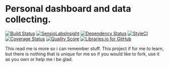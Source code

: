 # Personal dashboard and data collecting.

[![Build Status](https://travis-ci.org/Bogstag/bogstag.se.svg)](https://travis-ci.org/Bogstag/bogstag.se)
[![SensioLabsInsight](https://insight.sensiolabs.com/projects/fd0209c5-cd30-43f4-ae9b-dd72790cdbb4/mini.png)](https://insight.sensiolabs.com/projects/fd0209c5-cd30-43f4-ae9b-dd72790cdbb4)
[![Dependency Status](https://www.versioneye.com/user/projects/56c134f318b271003b391391/badge.svg?style=flat)](https://www.versioneye.com/user/projects/56c134f318b271003b391391)
[![StyleCI](https://styleci.io/repos/42884250/shield)](https://styleci.io/repos/42884250)
[![Coverage Status](https://img.shields.io/scrutinizer/coverage/g/bogstag/bogstag.se.svg?style=flat-square)](https://scrutinizer-ci.com/g/bogstag/bogstag.se/code-structure)
[![Quality Score](https://img.shields.io/scrutinizer/g/bogstag/bogstag.se.svg?style=flat-square)](https://scrutinizer-ci.com/g/bogstag/bogstag.se)
[![Libraries.io for GitHub](https://img.shields.io/librariesio/github/Bogstag/bogstag.se.svg)](https://libraries.io/github/Bogstag/bogstag.se)

This read me is more so i can remember stuff. This project if for me to learn, but there is nothing that is unique for me so if you would like to fork, use it as you own or help me i be glad.
